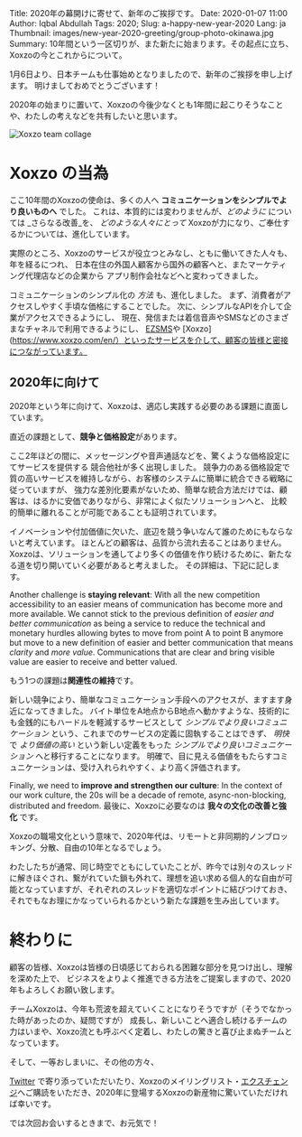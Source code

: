Title: 2020年の幕開けに寄せて、新年のご挨拶です。
Date: 2020-01-07 11:00
Author: Iqbal Abdullah
Tags: 2020;
Slug: a-happy-new-year-2020
Lang: ja
Thumbnail: images/new-year-2020-greeting/group-photo-okinawa.jpg
Summary: 10年間という一区切りが、また新たに始まります。その起点に立ち、Xoxzoの今とこれからについて。

1月6日より、日本チームも仕事始めとなりましたので、新年のご挨拶を申し上げます。
明けましておめでとうございます！

2020年の始まりに置いて、Xoxzoの今後少なくとも1年間に起こりそうなことや、わたしの考えなどを共有したいと思います。

![Xoxzo team collage]({filename}/images/new-year-2020-greeting/2020-team-collage.jpg)

# Xoxzo の当為

ここ10年間のXoxzoの使命は、多くの人へ **コミュニケーションをシンプルでより良いものへ** でした。 
これは、本質的には変わりませんが、_どのように_ については _さらなる改善_を、
_どのような人々にとって_ Xoxzoが力になり、ご奉仕するかについては、進化しています。

実際のところ、Xoxzoのサービスが役立つとみなし、ともに働いてきた人々も、年を経るにつれ、
日本在住の外国人顧客から国外の顧客へと、またマーケティング代理店などの企業から
アプリ制作会社などへと変わってきました。

コミュニケーションのシンプル化の _方法_ も、進化しました。
まず、消費者がアクセスしやすく手頃な価格にすることでした。
次に、シンプルなAPIを介して企業がアクセスできるようにし、
現在、発信または着信音声やSMSなどのさまざまなチャネルで利用できるようにし、
[EZSMS](https://www.ezsms.biz/en/)や
[Xoxzo](https://www.xoxzo.com/en/）といったサービスを介して、顧客の皆様と密接につながっています。


## 2020年に向けて

2020年という年に向けて、Xoxzoは、適応し実践する必要のある課題に直面しています。

直近の課題として、**競争と価格設定**があります。

ここ2年ほどの間に、メッセージングや音声通話などを、驚くような価格設定にてサービスを提供する
競合他社が多く出現しました。
競争力のある価格設定で質の高いサービスを維持しながら、お客様のシステムに簡単に統合できる戦略に従っていますが、
強力な差別化要素がないため、簡単な統合方法だけでは、顧客は、はるかに安価でありながら、非常によく似たソリューションへと、
比較的簡単に離れることが可能であることも証明されています。

イノベーションや付加価値に欠いた、底辺を競う争いなんて誰のためにもならないと考えています。
ほとんどの顧客は、品質から流れ去ることはありません。
Xoxzoは、ソリューションを通してより多くの価値を作り続けるために、新たなる道を切り開いていく必要があると考えました。
その詳細は、下記に記します。

Another challenge is **staying relevant**: With all the new competition
accessibility to an easier means of communication has become more and more
available. We cannot stick to the previous definition of _easier and better communication_
as being a service to reduce the technical and monetary hurdles allowing bytes
to move from point A to point B anymore but move to a new definition of easier
and better communication that means _clarity_ and _more value_. Communications
that are clear and bring visible value are easier to receive and better
valued.

もう1つの課題は**関連性の維持**です。

新しい競争により、簡単なコミュニケーション手段へのアクセスが、ますます身近になってきました。 
バイト単位をA地点からB地点へ動かすような、技術的にも金銭的にもハードルを軽減するサービスとして
_シンプルでより良いコミュニケーション_ という、これまでのサービスの定義に固執することはできず、
_明快_ で _より価値の高い_ という新しい定義をもった _シンプルでより良いコミュニケーション_ へと移行することになります。
明確で、目に見える価値をもたらすコミュニケーションは、受け入れられやすく、より高く評価されます。

Finally, we need to **improve and strengthen our culture**: In the context of our work culture,
the 20s will be a decade of remote, async-non-blocking, distributed and freedom.
最後に、Xoxzoに必要なのは **我々の文化の改善と強化** です。

Xoxzoの職場文化という意味で、2020年代は、リモートと非同期的ノンブロッキング、分散、自由の10年となるでしょう。

わたしたちが通常、同じ時空でともにしていたことが、昨今では別々のスレッドに解きほぐされ、繋がれていた鎖も外れて、理想を追い求める個人的な自由が可能となっていますが、それぞれのスレッドを適切なポイントに結びつけておき、それでもなお理にかなっていられるかという新たな課題を生み出しています。

# 終わりに

顧客の皆様、Xoxzoは皆様の日頃感じておられる困難な部分を見つけ出し、理解を深めた上で、
ビジネスをよりよく推進できる方法をご提案しますので、2020年もよろしくお願い致します。

チームXoxzoは、今年も荒波を超えていくことになりそうですが（そうでなかった時があったのか、疑問ですが）
成長し、新しいことへ適合し続けるチームの力はいまや、Xoxzo流とも呼ぶべく定着し、わたしの驚きと喜び止まぬチームとなっています。


そして、一等おしまいに、その他の方々、

[Twitter](https://twitter.com/xoxzocom/) で寄り添っていただいたり、Xoxzoのメイリングリスト・[エクスチェンジ](https://info.xoxzo.com/ja/exchange-mailing-list/)へご購読をいただき、2020年に登場するXoxzoの新産物に驚いていただければ幸いです。

では次回お会いするときまで、お元気で！
